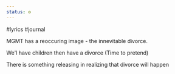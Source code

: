 ```yaml
---
status: ⚙️
---
```

#lyrics
#journal 

MGMT has a reoccuring image - the innevitable divorce. 

We'l have children then have a divorce (Time to pretend)

There is something releasing in realizing that divorce will happen